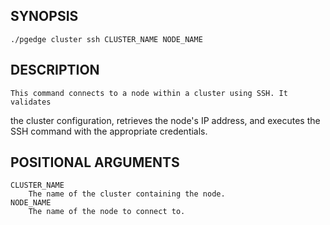
## SYNOPSIS
    ./pgedge cluster ssh CLUSTER_NAME NODE_NAME

## DESCRIPTION
    This command connects to a node within a cluster using SSH. It validates 
the cluster configuration, retrieves the node's IP address, and executes 
the SSH command with the appropriate credentials.

## POSITIONAL ARGUMENTS
    CLUSTER_NAME
        The name of the cluster containing the node.
    NODE_NAME
        The name of the node to connect to.
